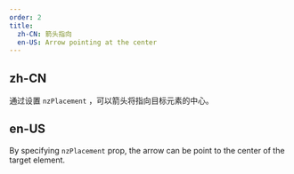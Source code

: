 ```yaml
---
order: 2
title:
  zh-CN: 箭头指向
  en-US: Arrow pointing at the center
---
```


## zh-CN

通过设置 `nzPlacement` ，可以箭头将指向目标元素的中心。

## en-US

By specifying `nzPlacement` prop, the arrow can be point to the center of the target element.
